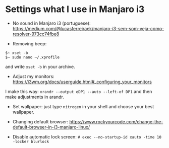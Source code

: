 # Settings what I use in Manjaro i3

- No sound in Manjaro i3 (portuguese): https://medium.com/@lucasferreiraek/manjaro-i3-sem-som-veja-como-resolver-973cc74fbe8

- Removing beep:

```
$~ xset -b
$~ sudo nano ~/.xprofile
```

and write ```xset -b``` in your archive.

- Adjust my monitors: https://i3wm.org/docs/userguide.html#_configuring_your_monitors

I make this way:
```xrandr --output eDP1 --auto --left-of DP1```
and then make adjustments in arandr.

- Set wallpaper: just type ```nitrogen``` in your shell and choose your best wallpaper.

- Changing default browser: https://www.rockyourcode.com/change-the-default-browser-in-i3-manjaro-linux/

- Disable automatic lock screen: ```# exec --no-startup-id xauto -time 10 -locker blurlock```
